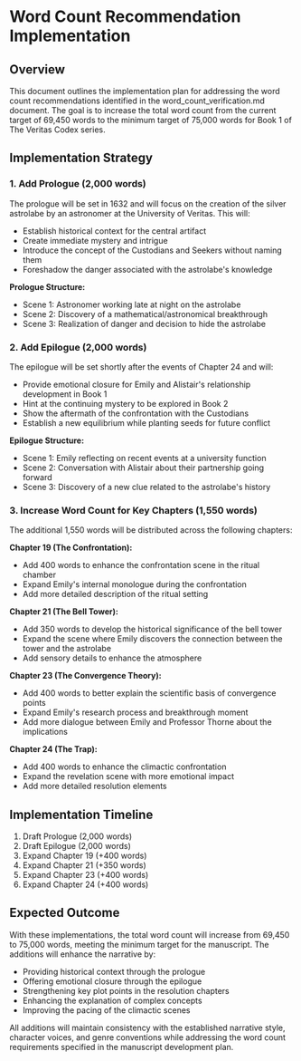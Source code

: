 # Word Count Recommendation Implementation

## Overview

This document outlines the implementation plan for addressing the word count recommendations identified in the word_count_verification.md document. The goal is to increase the total word count from the current target of 69,450 words to the minimum target of 75,000 words for Book 1 of The Veritas Codex series.

## Implementation Strategy

### 1. Add Prologue (2,000 words)

The prologue will be set in 1632 and will focus on the creation of the silver astrolabe by an astronomer at the University of Veritas. This will:
- Establish historical context for the central artifact
- Create immediate mystery and intrigue
- Introduce the concept of the Custodians and Seekers without naming them
- Foreshadow the danger associated with the astrolabe's knowledge

**Prologue Structure:**
- Scene 1: Astronomer working late at night on the astrolabe
- Scene 2: Discovery of a mathematical/astronomical breakthrough
- Scene 3: Realization of danger and decision to hide the astrolabe

### 2. Add Epilogue (2,000 words)

The epilogue will be set shortly after the events of Chapter 24 and will:
- Provide emotional closure for Emily and Alistair's relationship development in Book 1
- Hint at the continuing mystery to be explored in Book 2
- Show the aftermath of the confrontation with the Custodians
- Establish a new equilibrium while planting seeds for future conflict

**Epilogue Structure:**
- Scene 1: Emily reflecting on recent events at a university function
- Scene 2: Conversation with Alistair about their partnership going forward
- Scene 3: Discovery of a new clue related to the astrolabe's history

### 3. Increase Word Count for Key Chapters (1,550 words)

The additional 1,550 words will be distributed across the following chapters:

**Chapter 19 (The Confrontation):**
- Add 400 words to enhance the confrontation scene in the ritual chamber
- Expand Emily's internal monologue during the confrontation
- Add more detailed description of the ritual setting

**Chapter 21 (The Bell Tower):**
- Add 350 words to develop the historical significance of the bell tower
- Expand the scene where Emily discovers the connection between the tower and the astrolabe
- Add sensory details to enhance the atmosphere

**Chapter 23 (The Convergence Theory):**
- Add 400 words to better explain the scientific basis of convergence points
- Expand Emily's research process and breakthrough moment
- Add more dialogue between Emily and Professor Thorne about the implications

**Chapter 24 (The Trap):**
- Add 400 words to enhance the climactic confrontation
- Expand the revelation scene with more emotional impact
- Add more detailed resolution elements

## Implementation Timeline

1. Draft Prologue (2,000 words)
2. Draft Epilogue (2,000 words)
3. Expand Chapter 19 (+400 words)
4. Expand Chapter 21 (+350 words)
5. Expand Chapter 23 (+400 words)
6. Expand Chapter 24 (+400 words)

## Expected Outcome

With these implementations, the total word count will increase from 69,450 to 75,000 words, meeting the minimum target for the manuscript. The additions will enhance the narrative by:

- Providing historical context through the prologue
- Offering emotional closure through the epilogue
- Strengthening key plot points in the resolution chapters
- Enhancing the explanation of complex concepts
- Improving the pacing of the climactic scenes

All additions will maintain consistency with the established narrative style, character voices, and genre conventions while addressing the word count requirements specified in the manuscript development plan.
